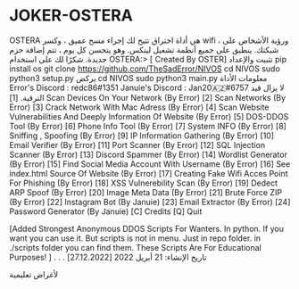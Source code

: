 # JOKER-OSTERA
OSTERA هي أداة اختراق تتيح لك إجراء مسح عميق ، وكسر wifi ، ورؤية الأشخاص على شبكتك. ينطبق على جميع أنظمة تشغيل لينكس. وهو يتحسن كل يوم ، تتم إضافة حزم جديدة. شكرًا لك على استخدام OSTERA:> [ Created By OSTER]
تثبيت والإعداد
pip install os
git clone https://github.com/TheSadError/NIVOS
cd NIVOS
sudo python3 setup.py
يركض
cd NIVOS
sudo python3 main.py
معلومات الأداة
Error's Discord  : redc86#1351
Januie's Discord : Jan20🇦🇿#6757
لا يزال قيد الترقية.
[1]     Scan Devices On Your Network                                                     (By Error)
[2]     Scan Networks                                                                    (By Error)
[3]     Crack Network With Mac Adress                                                    (By Error)
[4]     Scan Website Vulnerabilities And Deeply Information Of Website                   (By Error)
[5]     DOS-DDOS Tool                                                                    (By Error)
[6]     Phone Info Tool                                                                  (By Error)
[7]     System INFO                                                                      (By Error)
[8]     Sniffing , Spoofing                                                              (By Error)
[9]     IP Information Gathering                                                         (By Error)
[10]    Email Verifier                                                                   (By Error)
[11]    Port Scanner                                                                     (By Error)
[12]    SQL Injection Scanner                                                            (By Error)
[13]    Discord Spammer                                                                  (By Error)
[14]    Wordlist Generator                                                               (By Error)
[15]    Find Social Media Account With Username                                          (By Error)
[16]    See index.html Source Of Website                                                 (By Error)
[17]    Creating Fake Wifi Acces Point For Phishing                                      (By Error)
[18]    XSS Vulnerebility Scan                                                           (By Error)
[19]    Dedect ARP Spoof                                                                 (By Error)
[20]    Image Meta Data                                                                  (By Error)
[21]    Brute Force ZIP                                                                  (By Error)
[22]    Instagram Bot                                                                    (By Januie)
[23]    Email Extractor                                                                  (By Error)
[24]    Password Generator                                                               (By Januie)
[C]     Credits
[Q]     Quit

[Added Strongest Anonymous DDOS Scripts For Wanters. In python. If you want you can use it. But scripts is not in menu. Just in repo folder.
in ./scripts folder you can find them. These Scripts Are For Educational Purposes! 
]
.
.
.
تاريخ الإنشاء: 21 أبريل 2022 [27.12.2022]

لأغراض تعليمية
